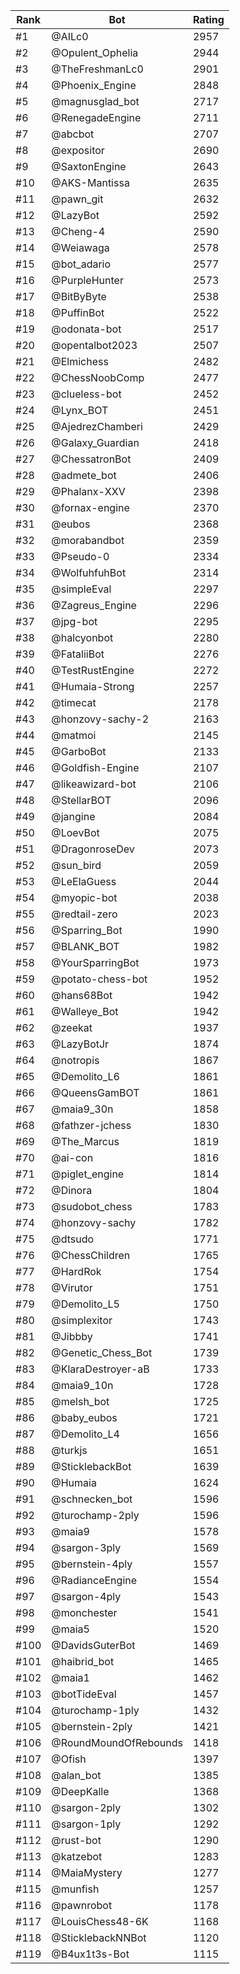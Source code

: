 Rank|Bot|Rating
---|---|---
#1|@AILc0|2957
#2|@Opulent_Ophelia|2944
#3|@TheFreshmanLc0|2901
#4|@Phoenix_Engine|2848
#5|@magnusglad_bot|2717
#6|@RenegadeEngine|2711
#7|@abcbot|2707
#8|@expositor|2690
#9|@SaxtonEngine|2643
#10|@AKS-Mantissa|2635
#11|@pawn_git|2632
#12|@LazyBot|2592
#13|@Cheng-4|2590
#14|@Weiawaga|2578
#15|@bot_adario|2577
#16|@PurpleHunter|2573
#17|@BitByByte|2538
#18|@PuffinBot|2522
#19|@odonata-bot|2517
#20|@opentalbot2023|2507
#21|@Elmichess|2482
#22|@ChessNoobComp|2477
#23|@clueless-bot|2452
#24|@Lynx_BOT|2451
#25|@AjedrezChamberi|2429
#26|@Galaxy_Guardian|2418
#27|@ChessatronBot|2409
#28|@admete_bot|2406
#29|@Phalanx-XXV|2398
#30|@fornax-engine|2370
#31|@eubos|2368
#32|@morabandbot|2359
#33|@Pseudo-0|2334
#34|@WolfuhfuhBot|2314
#35|@simpleEval|2297
#36|@Zagreus_Engine|2296
#37|@jpg-bot|2295
#38|@halcyonbot|2280
#39|@FataliiBot|2276
#40|@TestRustEngine|2272
#41|@Humaia-Strong|2257
#42|@timecat|2178
#43|@honzovy-sachy-2|2163
#44|@matmoi|2145
#45|@GarboBot|2133
#46|@Goldfish-Engine|2107
#47|@likeawizard-bot|2106
#48|@StellarBOT|2096
#49|@jangine|2084
#50|@LoevBot|2075
#51|@DragonroseDev|2073
#52|@sun_bird|2059
#53|@LeElaGuess|2044
#54|@myopic-bot|2038
#55|@redtail-zero|2023
#56|@Sparring_Bot|1990
#57|@BLANK_BOT|1982
#58|@YourSparringBot|1973
#59|@potato-chess-bot|1952
#60|@hans68Bot|1942
#61|@Walleye_Bot|1942
#62|@zeekat|1937
#63|@LazyBotJr|1874
#64|@notropis|1867
#65|@Demolito_L6|1861
#66|@QueensGamBOT|1861
#67|@maia9_30n|1858
#68|@fathzer-jchess|1830
#69|@The_Marcus|1819
#70|@ai-con|1816
#71|@piglet_engine|1814
#72|@Dinora|1804
#73|@sudobot_chess|1783
#74|@honzovy-sachy|1782
#75|@dtsudo|1771
#76|@ChessChildren|1765
#77|@HardRok|1754
#78|@Virutor|1751
#79|@Demolito_L5|1750
#80|@simplexitor|1743
#81|@Jibbby|1741
#82|@Genetic_Chess_Bot|1739
#83|@KlaraDestroyer-aB|1733
#84|@maia9_10n|1728
#85|@melsh_bot|1725
#86|@baby_eubos|1721
#87|@Demolito_L4|1656
#88|@turkjs|1651
#89|@SticklebackBot|1639
#90|@Humaia|1624
#91|@schnecken_bot|1596
#92|@turochamp-2ply|1596
#93|@maia9|1578
#94|@sargon-3ply|1569
#95|@bernstein-4ply|1557
#96|@RadianceEngine|1554
#97|@sargon-4ply|1543
#98|@monchester|1541
#99|@maia5|1520
#100|@DavidsGuterBot|1469
#101|@haibrid_bot|1465
#102|@maia1|1462
#103|@botTideEval|1457
#104|@turochamp-1ply|1432
#105|@bernstein-2ply|1421
#106|@RoundMoundOfRebounds|1418
#107|@Ofish|1397
#108|@alan_bot|1385
#109|@DeepKalle|1368
#110|@sargon-2ply|1302
#111|@sargon-1ply|1292
#112|@rust-bot|1290
#113|@katzebot|1283
#114|@MaiaMystery|1277
#115|@munfish|1257
#116|@pawnrobot|1178
#117|@LouisChess48-6K|1168
#118|@SticklebackNNBot|1120
#119|@B4ux1t3s-Bot|1115
